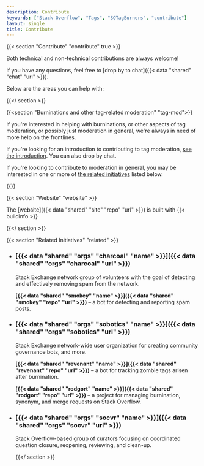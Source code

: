 ```yaml
---
description: Contribute
keywords: ["Stack Overflow", "Tags", "SOTagBurners", "contribute"]
layout: single
title: Contribute
---
```


{{< section "Contribute" "contribute" true >}}

Both technical and non-technical contributions are always welcome!

If you have any questions, feel free to [drop by to chat]({{< data "shared" "chat" "url" >}}).

Below are the areas you can help with:

{{</ section >}}

{{<section "Burninations and other tag-related moderation" "tag-mod">}}

If you're interested in helping with burninations, or other aspects of tag moderation, or possibly just moderation in general, we're always in need of more help on the frontlines.

<!-- awkward wording? -->
If you're looking for an introduction to contributing to tag moderation, [see the introduction](/intro/). You can also drop by chat.

If you're looking to contribute to moderation in general, you may be interested in one or more of [the related initiatives](#related) listed below.

{{</section>}}

{{< section "Website" "website" >}}

The [website]({{< data "shared" "site" "repo" "url" >}}) is built with {{< buildinfo >}}

{{</ section >}}

{{< section "Related Initiatives" "related" >}}

<ul class="block-list">

<li>

### [{{< data "shared" "orgs" "charcoal" "name" >}}]({{< data "shared" "orgs" "charcoal" "url" >}})

Stack Exchange network group of volunteers with the goal of detecting and effectively removing spam from the network.

**[{{< data "shared" "smokey" "name" >}}]({{< data "shared" "smokey" "repo" "url" >}})** &ndash; a bot for detecting and reporting spam posts.

</li>

<li>

### [{{< data "shared" "orgs" "sobotics" "name" >}}]({{< data "shared" "orgs" "sobotics" "url" >}})

Stack Exchange network-wide user organization for creating community governance bots, and more.

**[{{< data "shared" "revenant" "name" >}}]({{< data "shared" "revenant" "repo" "url" >}})** &ndash; a bot for tracking zombie tags arisen after burnination.

**[{{< data "shared" "rodgort" "name" >}}]({{< data "shared" "rodgort" "repo" "url" >}})** &ndash; a project for managing burnination, synonym, and merge requests on Stack Overflow.

</li>

<li>

### [{{< data "shared" "orgs" "socvr" "name" >}}]({{< data "shared" "orgs" "socvr" "url" >}})

Stack Overflow-based group of curators focusing on coordinated question closure, reopening, reviewing, and clean-up.

{{</ section >}}

</li>

</ul>